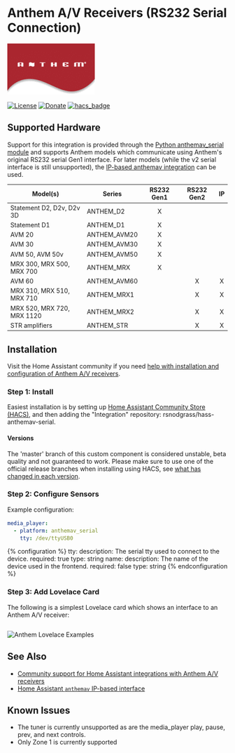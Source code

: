 # Anthem A/V Receivers (RS232 Serial Connection)

![Anthem Logo](https://github.com/rsnodgrass/hass-anthemav-serial/blob/master/anthemav.png?raw=true)

[![License](https://img.shields.io/badge/License-Apache%202.0-blue.svg)](https://opensource.org/licenses/Apache-2.0)
[![Donate](https://img.shields.io/badge/Donate-PayPal-green.svg)](https://www.paypal.com/cgi-bin/webscr?cmd=_donations&business=WREP29UDAMB6G)
[![hacs_badge](https://img.shields.io/badge/HACS-Default-orange.svg)](https://github.com/custom-components/hacs)

## Supported Hardware

Support for this integration is provided through the [Python anthemav_serial module](https://github.com/rsnodgrass/python-anthemav-serial) and supports Anthem models which communicate using Anthem's original RS232 serial Gen1 interface. For later models (while the v2 serial interface is still unsupported), the [IP-based anthemav integration](https://www.home-assistant.io/integrations/anthemav/) can be used.

|  Model(s)                        | Series       | RS232 Gen1 | RS232 Gen2 | IP |
|  ------------------------------- | ------------ |:----------:|:----------:|:--:|
|  Statement D2, D2v, D2v 3D       | ANTHEM_D2    | X |   |   |
|  Statement D1                    | ANTHEM_D1    | X |   |   |
|  AVM 20                          | ANTHEM_AVM20 | X |   |   |
|  AVM 30                          | ANTHEM_AVM30 | X |   |   |
|  AVM 50, AVM 50v                 | ANTHEM_AVM50 | X |   |   |
|  MRX 300, MRX 500, MRX 700       | ANTHEM_MRX   | X |   |   |
|  AVM 60                          | ANTHEM_AVM60 |   | X | X | 
|  MRX 310, MRX 510, MRX 710       | ANTHEM_MRX1  |   | X | X |
|  MRX 520, MRX 720, MRX 1120      | ANTHEM_MRX2  |   | X | X |
|  STR amplifiers                  | ANTHEM_STR   |   | X | X |


## Installation

Visit the Home Assistant community if you need [help with installation and configuration of Anthem A/V receivers](https://community.home-assistant.io/t/anthem-line-of-receivers-and-pre-pros/1605/4).

### Step 1: Install

Easiest installation is by setting up [Home Assistant Community Store (HACS)](https://github.com/custom-components/hacs), and then adding the "Integration" repository: rsnodgrass/hass-anthemav-serial.

#### Versions

The 'master' branch of this custom component is considered unstable, beta quality and not guaranteed to work. Please make sure to use one of the official release branches when installing using HACS, see [what has changed in each version](https://github.com/rsnodgrass/hass-anthemav-serial/releases).

### Step 2: Configure Sensors

Example configuration:

```yaml
media_player:
  - platform: anthemav_serial
    tty: /dev/ttyUSB0
```

{% configuration %}
tty:
  description: The serial tty used to connect to the device.
  required: true
  type: string
name:
  description: The name of the device used in the frontend.
  required: false
  type: string
{% endconfiguration %}

### Step 3: Add Lovelace Card

The following is a simplest Lovelace card which shows an interface to an Anthem A/V receiver:

```yaml
```

![Anthem Lovelace Examples](https://github.com/rsnodgrass/hass-anthemav-serial/blob/master/lovelace/mediaplayer.png?raw=true)

## See Also

* [Community support for Home Assistant integrations with Anthem A/V receivers](https://community.home-assistant.io/t/anthem-line-of-receivers-and-pre-pros/1605/4)
* [Home Assistant `anthemav` IP-based interface](https://www.home-assistant.io/integrations/anthemav/)

## Known Issues

* The tuner is currently unsupported as are the media_player play, pause, prev, and next controls.
* Only Zone 1 is currently supported
